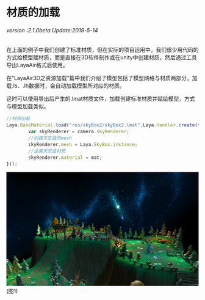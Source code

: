 # 材质的加载

###### *version :2.1.0beta   Update:2019-5-14*

在上面的例子中我们创建了标准材质，但在实际的项目运用中，我们很少用代码的方式给模型赋材质，而是直接在3D软件制作或在unity中创建材质，然后通过工具导出LayaAir格式后使用。

在“LayaAir3D之资源加载”篇中我们介绍了模型包括了模型网格与材质两部分，加载.ls、.lh数据时，会自动加载模型所对应的材质。

这时可以使用导出后产生的.lmat材质文件，加载创建标准材质并赋给模型，方式与模型加载类似。

```typescript
//材质加载
Laya.BaseMaterial.load("res/skyBox2/skyBox2.lmat",Laya.Handler.create(this,function(mat) {
		var skyRenderer = camera.skyRenderer;
		//创建天空盒的mesh
		skyRenderer.mesh = Laya.SkyBox.instance;
		//设置天空盒材质
		skyRenderer.material = mat;	
}));
```

![](img/1.png)<br>(图1)